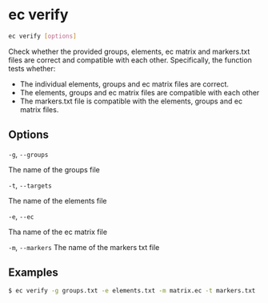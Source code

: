 
# ec verify

```bash
ec verify [options] 
```

Check whether the provided groups, elements, ec matrix and markers.txt files are correct and compatible with each other. Specifically, the function tests whether:
* The individual elements, groups and ec matrix files are correct.
* The elements, groups and ec matrix files are compatible with each other
* The markers.txt file is compatible with the elements, groups and ec matrix files.




## Options

`-g`, `--groups`

The name of the groups file

`-t`, `--targets`

The name of the elements file

`-e`, `--ec`

Tha name of the ec matrix file

`-m`, `--markers`
The name of the markers txt file 
## Examples

```bash
$ ec verify -g groups.txt -e elements.txt -m matrix.ec -t markers.txt
```
